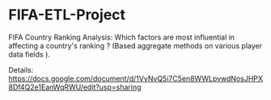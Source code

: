 # FIFA-ETL-Project
FIFA Country Ranking Analysis: Which factors are most influential in affecting a country's ranking ?  (Based aggregate methods on various player data fields ).

Details: https://docs.google.com/document/d/1VyNvQ5i7C5en8WWLpvwdNosJHPX8Df4Q2e1EanWqRWU/edit?usp=sharing
